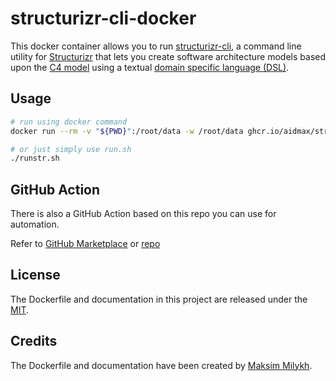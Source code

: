 # structurizr-cli-docker

This docker container allows you to run [structurizr-cli](https://github.com/structurizr/cli), a command line utility for [Structurizr](https://structurizr.com/) that lets you create software architecture models based upon the [C4 model](https://c4model.com/) using a textual [domain specific language (DSL)](https://github.com/structurizr/dsl).

## Usage

```bash
# run using docker command
docker run --rm -v "${PWD}":/root/data -w /root/data ghcr.io/aidmax/structurizr-cli-docker:latest

# or just simply use run.sh
./runstr.sh
```

## GitHub Action

There is also a GitHub Action based on this repo you can use for automation.

Refer to [GitHub Marketplace](https://github.com/marketplace/actions/structurizr-cli-action) or [repo](https://github.com/aidmax/structurizr-cli-action)
## License

The Dockerfile and documentation in this project are released under the [MIT](license).

## Credits

The Dockerfile and documentation have been created by [Maksim Milykh](https://github.com/aidmax).
